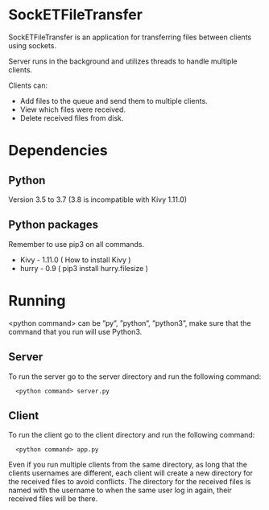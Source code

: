 # SockETFileTransfer

SockETFileTransfer is an application for transferring files between clients using sockets.

Server runs in the background and utilizes threads to handle multiple clients.

Clients can:
- Add files to the queue and send them to multiple clients.
- View which files were received.
- Delete received files from disk.

# Dependencies

## Python
Version 3.5 to 3.7 (3.8 is incompatible with Kivy 1.11.0)

## Python packages
Remember to use pip3 on all commands.

- Kivy - 1.11.0 ( How to install Kivy )
- hurry - 0.9 ( pip3 install hurry.filesize )

# Running
\<python  command\> can  be  ”py”,  ”python”,  ”python3”,  make  sure  that  the command that you run will use Python3.

## Server
To run the server go to the server directory and run the following command:
```
  <python command> server.py
```

## Client
To run the client go to the client directory and run the following command:
```
  <python command> app.py
```

Even if you run multiple clients from the same directory, as long that the clients usernames are different, each client will create a new directory for the received files to avoid conflicts. The directory for the received files is named with the username to when the same user log in again, their received files will be there.
